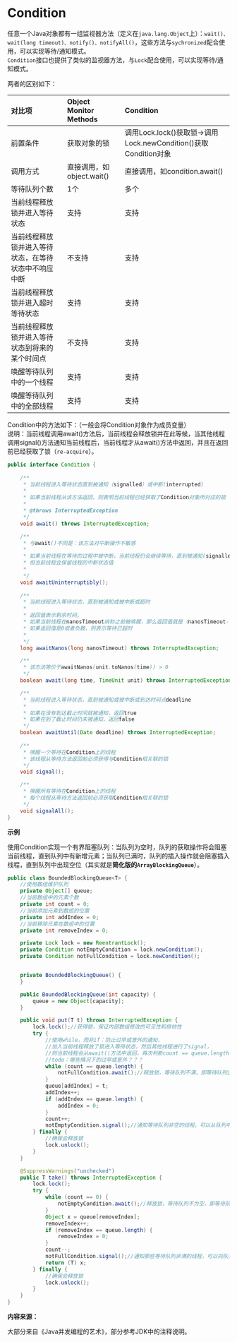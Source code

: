 # Condition

任意一个Java对象都有一组监视器方法（定义在`java.lang.Object`上）：`wait()、wait(long timeout)、notify()、notifyAll()`，这些方法与`sychronized`配合使用，可以实现等待/通知模式。  
`Condition`接口也提供了类似的监视器方法，与`Lock`配合使用，可以实现等待/通知模式。

两者的区别如下：

| 对比项 | Object Monitor Methods | Condition |
| :--- | :--- | :--- |
| 前置条件 | 获取对象的锁 | 调用Lock.lock\(\)获取锁→调用Lock.newCondition\(\)获取Condition对象 |
| 调用方式 | 直接调用，如object.wait\(\) | 直接调用，如condition.await\(\) |
| 等待队列个数 | 1个 | 多个 |
| 当前线程释放锁并进入等待状态 | 支持 | 支持 |
| 当前线程释放锁并进入等待状态，在等待状态中不响应中断 | 不支持 | 支持 |
| 当前线程释放锁并进入超时等待状态 | 支持 | 支持 |
| 当前线程释放锁并进入等待状态到将来的某个时间点 | 不支持 | 支持 |
| 唤醒等待队列中的一个线程 | 支持 | 支持 |
| 唤醒等待队列中的全部线程 | 支持 | 支持 |

Condition中的方法如下：（一般会将Condition对象作为成员变量）  
说明：当前线程调用await\(\)方法后，当前线程会释放锁并在此等候，当其他线程调用signal\(\)方法通知当前线程后，当前线程才从await\(\)方法中返回，并且在返回前已经获取了锁（`re-acquire`）。

```java
public interface Condition {
    
    /**
     * 当前线程进入等待状态直到被通知（signalled）或中断(interrupted)
     * 
     * 如果当前线程从该方法返回，则表明当前线程已经获取了Condition对象所对应的锁
     * 
     * @throws InterruptedException
     */
    void await() throws InterruptedException;

    /**
     * 与await()不同是：该方法对中断操作不敏感
     * 
     * 如果当前线程在等待的过程中被中断，当前线程仍会继续等待，直到被通知(signalled)，
     * 但当前线程会保留线程的中断状态值
     * 
     */
    void awaitUninterruptibly();
    
    /**
     * 当前线程进入等待状态，直到被通知或被中断或超时
     * 
     * 返回值表示剩余时间，
     * 如果当前线程在nanosTimeout纳秒之前被唤醒，那么返回值就是（nanosTimeout-实际耗时），
     * 如果返回值是0或者负数，则表示等待已超时
     * 
     */
    long awaitNanos(long nanosTimeout) throws InterruptedException;

    /**
     * 该方法等价于awaitNanos(unit.toNanos(time)) > 0
     */
    boolean await(long time, TimeUnit unit) throws InterruptedException;

    /**
     * 当前线程进入等待状态，直到被通知或被中断或到达时间点deadline
     * 
     * 如果在没有到达截止时间就被通知，返回true
     * 如果在到了截止时间仍未被通知，返回false
     */
    boolean awaitUntil(Date deadline) throws InterruptedException;
    
    /**
     * 唤醒一个等待在Condition上的线程
     * 该线程从等待方法返回前必须获得与Condition相关联的锁
     */
    void signal();

    /**
     * 唤醒所有等待在Condition上的线程
     * 每个线程从等待方法返回前必须获取Condition相关联的锁
     */
    void signalAll();
}
```

**示例**

使用Condition实现一个有界阻塞队列：当队列为空时，队列的获取操作将会阻塞当前线程，直到队列中有新增元素；当队列已满时，队列的插入操作就会阻塞插入线程，直到队列中出现空位（其实就是**简化版的`ArrayBlockingQueue`**）。

```java
public class BoundedBlockingQueue<T> {
    //使用数组维护队列
    private Object[] queue;
    //当前数组中的元素个数
    private int count = 0;
    //当前添加元素到数组的位置
    private int addIndex = 0;
    //当前移除元素在数组中的位置
    private int removeIndex = 0;

    private Lock lock = new ReentrantLock();
    private Condition notEmptyCondition = lock.newCondition();
    private Condition notFullCondition = lock.newCondition();


    private BoundedBlockingQueue() {
    }

    public BoundedBlockingQueue(int capacity) {
        queue = new Object[capacity];
    }

    public void put(T t) throws InterruptedException {
        lock.lock();//获得锁，保证内部数组修改的可见性和排他性
        try {
            //使用while，而非if：防止过早或意外的通知，
            //加入当前线程释放了锁进入等待状态，然后其他线程进行了signal，
            //则当前线程会从await()方法中返回，再次判断count == queue.length
            //todo：哪些情况下的过早或意外？？？
            while (count == queue.length) {
                notFullCondition.await();//释放锁，等待队列不满，即等待队列出现空位
            }
            queue[addIndex] = t;
            addIndex++;
            if (addIndex == queue.length) {
                addIndex = 0;
            }
            count++;
            notEmptyCondition.signal();//通知等待队列非空的线程，可以从队列中取元素了
        } finally {
            //确保会释放锁
            lock.unlock();
        }
    }

    @SuppressWarnings("unchecked")
    public T take() throws InterruptedException {
        lock.lock();
        try {
            while (count == 0) {
                notEmptyCondition.await();//释放锁，等待队列不为空，即等待队列中至少有一个元素
            }
            Object x = queue[removeIndex];
            removeIndex++;
            if (removeIndex == queue.length) {
                removeIndex = 0;
            }
            count--;
            notFullCondition.signal();//通知那些等待队列非满的线程，可以向队列中插入元素了
            return (T) x;
        } finally {
            //确保会释放锁
            lock.unlock();
        }
    }
}
```

**内容来源：**

大部分来自《Java并发编程的艺术》，部分参考JDK中的注释说明。





